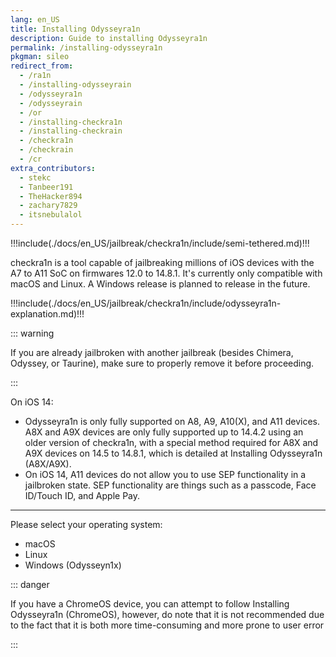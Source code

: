 ```yaml
---
lang: en_US
title: Installing Odysseyra1n
description: Guide to installing Odysseyra1n
permalink: /installing-odysseyra1n
pkgman: sileo
redirect_from:
  - /ra1n
  - /installing-odysseyrain
  - /odysseyra1n
  - /odysseyrain
  - /or
  - /installing-checkra1n
  - /installing-checkrain
  - /checkra1n
  - /checkrain
  - /cr
extra_contributors:
  - stekc
  - Tanbeer191
  - TheHacker894
  - zachary7829
  - itsnebulalol
---
```


!!!include(./docs/en_US/jailbreak/checkra1n/include/semi-tethered.md)!!!

checkra1n is a tool capable of jailbreaking millions of iOS devices with the A7 to A11 SoC on firmwares 12.0 to 14.8.1. It's currently only compatible with macOS and Linux. A Windows release is planned to release in the future.

!!!include(./docs/en_US/jailbreak/checkra1n/include/odysseyra1n-explanation.md)!!!

::: warning

If you are already jailbroken with another jailbreak (besides Chimera, Odyssey, or Taurine), make sure to properly <router-link to="/restoring-rootfs">remove it</router-link> before proceeding.

:::

On iOS 14: 
- Odysseyra1n is only fully supported on A8, A9, A10(X), and A11 devices. A8X and A9X devices are only fully supported up to 14.4.2 using an older version of checkra1n, with a special method required for A8X and A9X devices on 14.5 to 14.8.1, which is detailed at <router-link to="/installing-odysseyra1n-a8x-a9x">Installing Odysseyra1n (A8X/A9X)</router-link>.
- On iOS 14, A11 devices do not allow you to use SEP functionality in a jailbroken state. SEP functionality are things such as a passcode, Face ID/Touch ID, and Apple Pay.

---

Please select your operating system:
- <router-link to="/installing-odysseyra1n/macos/">macOS</router-link>
- <router-link to="/installing-odysseyra1n/linux/">Linux</router-link>
- <router-link to="/using-odysseyn1x/">Windows (Odysseyn1x)</router-link>

::: danger

If you have a ChromeOS device, you can attempt to follow <router-link to="/installing-odysseyra1n-chromeos">Installing Odysseyra1n (ChromeOS)</router-link>, however, do note that it is not recommended due to the fact that it is both more time-consuming and more prone to user error

:::